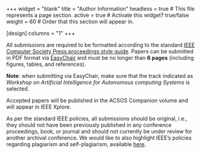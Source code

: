 +++
widget = "blank" 
title = "Author Information"
headless = true  # This file represents a page section.
active = true  # Activate this widget? true/false
weight = 60  # Order that this section will appear in.

[design]
columns = "1"
+++

All submissions are required to be formatted according to the standard 
[IEEE Computer Society Press proceedings style guide](https://www.ieee.org/conferences/publishing/templates.html).
Papers can be submitted in PDF format via [EasyChair](https://easychair.org/conferences/submission_new?a=30765499) and
must be no longer than **6 pages** (including figures, tables, and
references).

**Note**: when submitting via EasyChair, make sure that the track indicated as 
*Workshop on Artificial Intelligence for Autonomous computing Systems* is
selected.

Accepted papers will be published in the ACSOS Companion volume and will appear
in
IEEE Xplore.

As per the standard IEEE policies, all submissions should be original, i.e., they should not have been previously published in any conference proceedings, book, or journal and should not currently be under review for another archival conference. We would like to also highlight IEEE’s policies regarding plagiarism and self-plagiarism, available
[here](https://www.ieee.org/publications/rights/plagiarism/id-plagiarism.html).





